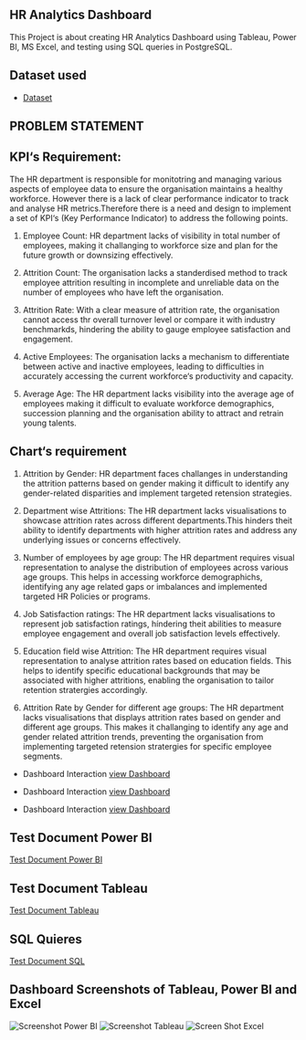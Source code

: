 ## HR Analytics Dashboard
This Project is about creating HR Analytics Dashboard using Tableau, Power BI, MS Excel, and testing using SQL queries in PostgreSQL.

## Dataset used
- <a href="https://github.com/yas-39/HR-Analytics-Dashboard/blob/main/Data%20Set_in%20excel.xlsx">Dataset</a>


## PROBLEM STATEMENT

## KPI‘s  Requirement: 

The HR department is responsible for monitotring and managing various aspects of employee data to  ensure the organisation maintains a healthy workforce. However there is a lack of clear performance indicator to track and analyse HR metrics.Therefore there is a need and design to implement a set of KPI‘s (Key Performance Indicator) to address the following points.

1. Employee Count:
HR department lacks of visibility in total number of employees, making it challanging to workforce size         and plan for the future growth or downsizing effectively.

2. Attrition Count:
The organisation lacks a standerdised method to track employee attrition resulting in incomplete and unreliable data on the number of employees who have left the organisation.

3. Attrition Rate:
With a clear measure of attrition rate, the organisation cannot access thr overall turnover level or compare it with industry benchmarkds, hindering the ability to gauge employee satisfaction and engagement.

4. Active Employees:
The organisation lacks a mechanism to differentiate between active and inactive employees, leading to difficulties in accurately accessing the current workforce‘s productivity and capacity.

5. Average Age:
The HR department lacks visibility into the average age of employees making it difficult to evaluate workforce demographics, succession planning and the organisation ability to attract and retrain young talents.

## Chart‘s requirement

1. Attrition by Gender:
HR department faces challanges in understanding the attrition patterns based on gender making it difficult to identify any gender-related disparities and implement targeted retension strategies.

2. Department wise Attritions:
The HR department lacks visualisations to showcase attrition rates across different departments.This hinders theit ability to identify departments with higher attrition rates and address any underlying issues or concerns effectively.

3. Number of employees by age group:
The HR department requires visual representation to analyse the distribution of employees across various age groups. This helps in accessing workforce demographichs, identifying any age related gaps or imbalances and implemented targeted HR Policies or programs.

4. Job Satisfaction ratings:
The HR department lacks visualisations to represent job satisfaction ratings, híndering theit abilities to measure employee engagement and overall job satisfaction levels effectively.

5. Education field wise Attrition:
The HR department requires visual representation to analyse attrition rates based on education fields. This helps to identify specific educational backgrounds that may be associated with higher attritions, enabling the organisation to tailor retention stratergies accordingly.

6. Attrition Rate by Gender for different age groups:
The HR department lacks visualisations that displays attrition rates based on gender and different age groups. This makes it challanging to identify any age and gender related attrition trends, preventing the organisation from implementing targeted retension stratergies for specific employee segments.

- Dashboard Interaction <a href="https://github.com/yas-39/HR-Analytics-Dashboard/blob/main/Tableau%20Dashboard_HR%20Data.pdf">view Dashboard</a>

- Dashboard Interaction <a href="https://github.com/yas-39/HR-Analytics-Dashboard/blob/main/Power%20BI%20HR%20Analytics%20Dashboard.pdf">view Dashboard</a>

- Dashboard Interaction <a href="https://github.com/yas-39/HR-Analytics-Dashboard/blob/main/Excel%20Dashboard_HR%20Analytics.pdf">view Dashboard</a>

## Test Document Power BI
<a href="https://github.com/yas-39/HR-Analytics-Dashboard/blob/main/TEST%20DOCUMENT_SQL_PowerBI%20.docx">Test Document Power BI<a>
## Test Document Tableau
<a href="https://github.com/yas-39/HR-Analytics-Dashboard/blob/main/TEST%20DOCUMENT_SQL_Tableau%20.docx">Test Document Tableau<a>
## SQL Quieres
<a href="https://github.com/yas-39/HR-Analytics-Dashboard/blob/main/SQL_Quieres.docx">Test Document SQL<a>

## Dashboard Screenshots of Tableau, Power BI and Excel

![Screenshot Power BI](https://github.com/user-attachments/assets/37e6faab-80de-4ea9-b39d-091816fc6bf7)
![Screenshot Tableau](https://github.com/user-attachments/assets/6701d38e-1ead-422c-888d-fc2009e4d86f)
![Screen Shot Excel](https://github.com/user-attachments/assets/298345d5-a077-4483-af35-e6277d6b3db5)


